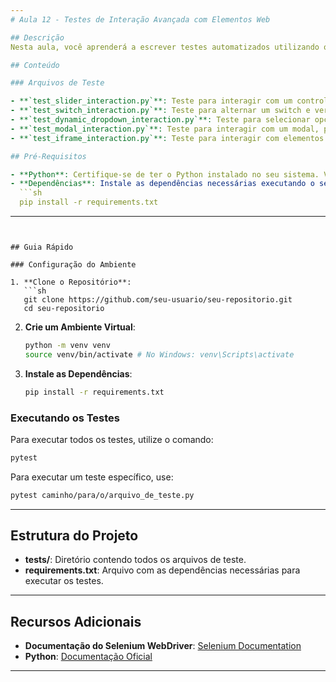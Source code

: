 ```yaml
---
# Aula 12 - Testes de Interação Avançada com Elementos Web

## Descrição
Nesta aula, você aprenderá a escrever testes automatizados utilizando o Selenium WebDriver para interagir com elementos web avançados, como sliders, switches, dropdowns dinâmicos, modais e iframes.

## Conteúdo

### Arquivos de Teste

- **`test_slider_interaction.py`**: Teste para interagir com um controle deslizante (slider) e verificar se o valor foi ajustado corretamente.
- **`test_switch_interaction.py`**: Teste para alternar um switch e verificar se o estado mudou adequadamente.
- **`test_dynamic_dropdown_interaction.py`**: Teste para selecionar opções em um dropdown dinâmico e verificar se as seleções foram aplicadas corretamente.
- **`test_modal_interaction.py`**: Teste para interagir com um modal, preenchendo campos e verificando mensagens de sucesso.
- **`test_iframe_interaction.py`**: Teste para interagir com elementos dentro de um iframe, realizando ações e verificando mensagens.

## Pré-Requisitos

- **Python**: Certifique-se de ter o Python instalado no seu sistema. Você pode baixar a versão mais recente [aqui](https://www.python.org/downloads/).
- **Dependências**: Instale as dependências necessárias executando o seguinte comando:
  ```sh
  pip install -r requirements.txt
  ```

---
```


## Guia Rápido

### Configuração do Ambiente

1. **Clone o Repositório**:
   ```sh
   git clone https://github.com/seu-usuario/seu-repositorio.git
   cd seu-repositorio
   ```

2. **Crie um Ambiente Virtual**:
   ```sh
   python -m venv venv
   source venv/bin/activate # No Windows: venv\Scripts\activate
   ```

3. **Instale as Dependências**:
   ```sh
   pip install -r requirements.txt
   ```

### Executando os Testes

Para executar todos os testes, utilize o comando:
```sh
pytest
```

Para executar um teste específico, use:
```sh
pytest caminho/para/o/arquivo_de_teste.py
```

---

## Estrutura do Projeto

- **tests/**: Diretório contendo todos os arquivos de teste.
- **requirements.txt**: Arquivo com as dependências necessárias para executar os testes.

---

## Recursos Adicionais

- **Documentação do Selenium WebDriver**: [Selenium Documentation](https://www.selenium.dev/documentation/en/)
- **Python**: [Documentação Oficial](https://docs.python.org/3/)

---

